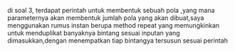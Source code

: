 di soal 3, terdapat perintah untuk membentuk sebuah pola ,yang mana parameternya akan membentuk jumlah pola yang akan dibuat,saya menggunakan rumus instan berupa
method repeat yang memungkinkan untuk menduplikat banyaknya bintang sesuai inputan yang dimasukkan,dengan menempatkan tiap bintangya tersusun sesuai perintah
